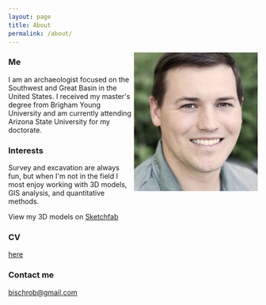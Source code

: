 ```yaml
---
layout: page
title: About
permalink: /about/
---
```


<img align="right" src="/images/ProfilePicv2.jpg" width = "250" height = "280" alt = "Robert Bischoff">

### Me

I am an archaeologist focused on the Southwest and Great Basin in the United States. I received my master's degree from Brigham Young University and am currently attending Arizona State University for my doctorate.

### Interests
Survey and excavation are always fun, but when I'm not in the field I most enjoy working with 3D models, GIS analysis, and quantitative methods.

View my 3D models on [Sketchfab](https://sketchfab.com/rbischoff)

### CV
[here](https://bischrob.github.io/CV/CV.pdf)

### Contact me

[bischrob@gmail.com](mailto:bischrob@gmail.com)
